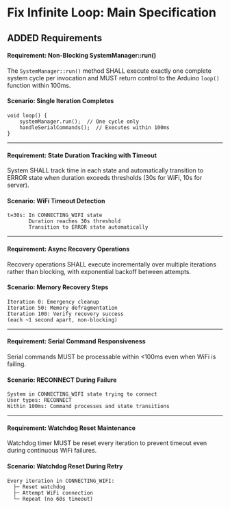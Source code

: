 # Fix Infinite Loop: Main Specification

## ADDED Requirements

#### Requirement: Non-Blocking SystemManager::run()
The `SystemManager::run()` method SHALL execute exactly one complete system cycle per invocation and MUST return control to the Arduino `loop()` function within 100ms.

#### Scenario: Single Iteration Completes
```
void loop() {
    systemManager.run();  // One cycle only
    handleSerialCommands();  // Executes within 100ms
}
```

---

#### Requirement: State Duration Tracking with Timeout
System SHALL track time in each state and automatically transition to ERROR state when duration exceeds thresholds (30s for WiFi, 10s for server).

#### Scenario: WiFi Timeout Detection
```
t=30s: In CONNECTING_WIFI state
       Duration reaches 30s threshold
       Transition to ERROR state automatically
```

---

#### Requirement: Async Recovery Operations
Recovery operations SHALL execute incrementally over multiple iterations rather than blocking, with exponential backoff between attempts.

#### Scenario: Memory Recovery Steps
```
Iteration 0: Emergency cleanup
Iteration 50: Memory defragmentation
Iteration 100: Verify recovery success
(each ~1 second apart, non-blocking)
```

---

#### Requirement: Serial Command Responsiveness
Serial commands MUST be processable within <100ms even when WiFi is failing.

#### Scenario: RECONNECT During Failure
```
System in CONNECTING_WIFI state trying to connect
User types: RECONNECT
Within 100ms: Command processes and state transitions
```

---

#### Requirement: Watchdog Reset Maintenance
Watchdog timer MUST be reset every iteration to prevent timeout even during continuous WiFi failures.

#### Scenario: Watchdog Reset During Retry
```
Every iteration in CONNECTING_WIFI:
  ├─ Reset watchdog
  ├─ Attempt WiFi connection
  └─ Repeat (no 60s timeout)
```

